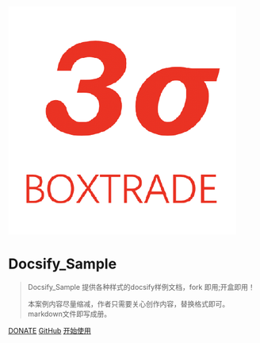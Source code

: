 <!-- _coverpage.md -->

![logo](img/assets_boxtrade/33135240f252a0e25c259425701ffc592bfa3e04.png  ':size=10% ')

# Docsify_Sample

> Docsify_Sample 提供各种样式的docsify样例文档，fork 即用;开盒即用！
> 
> 本案例内容尽量缩减，作者只需要关心创作内容，替换格式即可。markdown文件即写成册。

[DONATE](donate/README.md)
[GitHub](https://github.com/boxtrade/docsify_sample)
[开始使用](/README.md)
